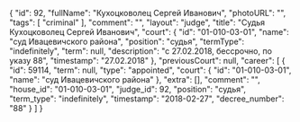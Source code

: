 {
    "id": 92,
    "fullName": "Кухоцковолец Сергей Иванович",
    "photoURL": "",
    "tags": [
        "criminal"
    ],
    "comment": "",
    "layout": "judge",
    "title": "Судья Кухоцковолец Сергей Иванович",
    "court": {
        "id": "01-010-03-01",
        "name": "суд Ивацевичского района",
        "position": "судья",
        "termType": "indefinitely",
        "term": null,
        "description": "c 27.02.2018, бессрочно, по указу 88",
        "timestamp": "27.02.2018"
    },
    "previousCourt": null,
    "career": [
        {
            "id": 59114,
            "term": null,
            "type": "appointed",
            "court": {
                "id": "01-010-03-01",
                "name": "суд Ивацевичского района"
            },
            "extra": [],
            "comment": "",
            "house_id": "01-010-03-01",
            "judge_id": 92,
            "position": "судья",
            "term_type": "indefinitely",
            "timestamp": "2018-02-27",
            "decree_number": "88"
        }
    ]
}